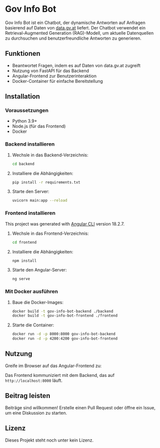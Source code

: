 # Gov Info Bot

Gov Info Bot ist ein Chatbot, der dynamische Antworten auf Anfragen basierend auf Daten von [data.gv.at](https://data.gv.at) liefert. Der Chatbot verwendet ein Retrieval-Augmented Generation (RAG)-Modell, um aktuelle Datenquellen zu durchsuchen und benutzerfreundliche Antworten zu generieren.

## Funktionen

- Beantwortet Fragen, indem es auf Daten von data.gv.at zugreift
- Nutzung von FastAPI für das Backend
- Angular-Frontend zur Benutzerinteraktion
- Docker-Container für einfache Bereitstellung

## Installation

### Voraussetzungen

- Python 3.9+
- Node.js (für das Frontend)
- Docker

### Backend installieren

1. Wechsle in das Backend-Verzeichnis:

    ```bash
    cd backend
    ```

2. Installiere die Abhängigkeiten:

    ```bash
    pip install -r requirements.txt
    ```

3. Starte den Server:

    ```bash
    uvicorn main:app --reload
    ```

### Frontend installieren

This project was generated with [Angular CLI](https://github.com/angular/angular-cli) version 18.2.7.

1. Wechsle in das Frontend-Verzeichnis:

    ```bash
    cd frontend
    ```

2. Installiere die Abhängigkeiten:

    ```bash
    npm install
    ```

3. Starte den Angular-Server:

    ```bash
    ng serve
    ```

### Mit Docker ausführen

1. Baue die Docker-Images:

    ```bash
    docker build -t gov-info-bot-backend ./backend
    docker build -t gov-info-bot-frontend ./frontend
    ```

2. Starte die Container:

    ```bash
    docker run -d -p 8000:8000 gov-info-bot-backend
    docker run -d -p 4200:4200 gov-info-bot-frontend
    ```

## Nutzung

Greife im Browser auf das Angular-Frontend zu:


Das Frontend kommuniziert mit dem Backend, das auf `http://localhost:8000` läuft.

## Beitrag leisten

Beiträge sind willkommen! Erstelle einen Pull Request oder öffne ein Issue, um eine Diskussion zu starten.

## Lizenz

Dieses Projekt steht noch unter kein Lizenz.
